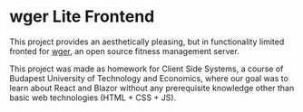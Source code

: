 # wger Lite Frontend

This project provides an aesthetically pleasing, but in functionality limited fronted for [wger](https://wger.de), an
open source fitness management server.

This project was made as homework for Client Side Systems, a course of Budapest University of Technology and Economics,
where our goal was to learn about React and Blazor without any prerequisite knowledge other than basic web
technologies (HTML + CSS + JS).